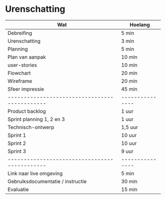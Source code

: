 # Urenschatting


|    Wat    |   Hoelang   |
| ------ |------ | 
|Debreifing     | 5 min |  
|Urenschatting  | 3 min |
|Planning       | 5 min |
|Plan van aanpak| 10 min |     
|user-stories   | 10 min |
|Flowchart      | 20 min |
|Wireframe      | 20 min |
|Sfeer impressie| 45 min |
| --------------------------------------------- |--------------- |        
|Product backlog          | 1 uur |
|Sprint planning 1, 2 en 3| 1 uur |
|Technisch-ontwerp        | 1,5 uur |
|Sprint 1                 | 10 uur|
|Sprint 2                 | 10 uur|
|Sprint 3                 | 9 uur|  
| --------------------------------------------- |--------------- |    
|Link naar live omgeving           | 5 min |   
|Gebruiksdocumentatie / instructie | 30 min | 
|Evaluatie                         | 15 min |
    

